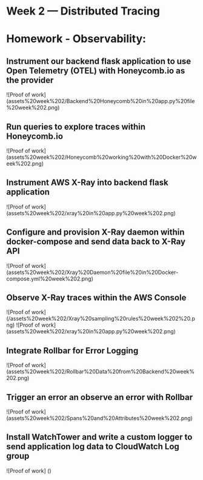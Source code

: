 # Week 2 — Distributed Tracing

# Homework - Observability:

## Instrument our backend flask application to use Open Telemetry (OTEL) with Honeycomb.io as the provider
![Proof of work] (assets%20week%202/Backend%20Honeycomb%20in%20app.py%20file%20week%202.png)

## Run queries to explore traces within Honeycomb.io
![Proof of work] (assets%20week%202/Honeycomb%20working%20with%20Docker%20week%202.png)

## Instrument AWS X-Ray into backend flask application
![Proof of work] (assets%20week%202/xray%20in%20app.py%20week%202.png)

## Configure and provision X-Ray daemon within docker-compose and send data back to X-Ray API
![Proof of work] (assets%20week%202/Xray%20Daemon%20file%20in%20Docker-compose.yml%20week%202.png)

## Observe X-Ray traces within the AWS Console
![Proof of work] (/assets%20week%202/Xray%20sampling%20rules%20week%202%20.png)
![Proof of work] (assets%20week%202/xray%20in%20app.py%20week%202.png)

## Integrate Rollbar for Error Logging
![Proof of work] (assets%20week%202/Rollbar%20Data%20from%20Backend%20week%202.png)

## Trigger an error an observe an error with Rollbar
![Proof of work] (assets%20week%202/Spans%20and%20Attributes%20week%202.png)

## Install WatchTower and write a custom logger to send application log data to CloudWatch Log group
![Proof of work] ()









